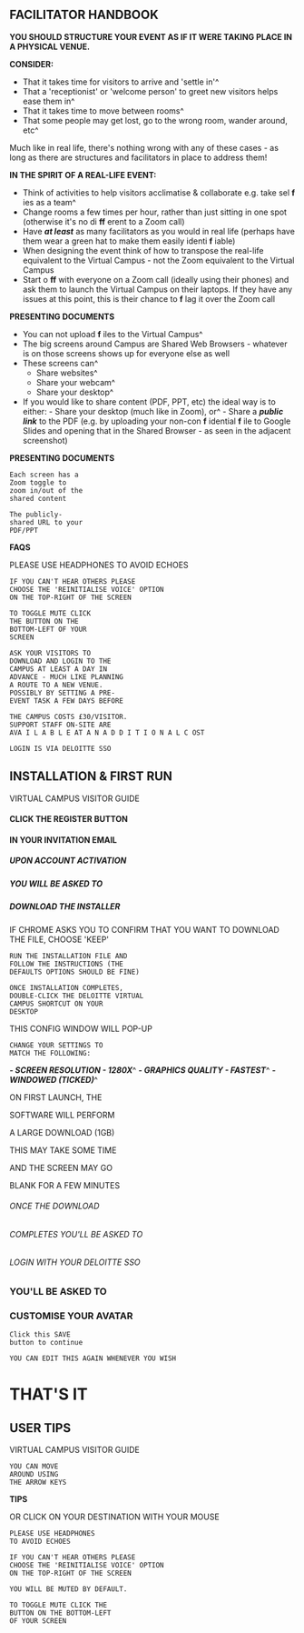 ## FACILITATOR HANDBOOK

**YOU SHOULD STRUCTURE YOUR EVENT AS IF IT WERE TAKING PLACE IN A PHYSICAL VENUE.**

**CONSIDER:**

- That it takes time for visitors to arrive and 'settle in'^
- That a 'receptionist' or 'welcome person' to greet new visitors helps ease them in^
- That it takes time to move between rooms^
- That some people may get lost, go to the wrong room, wander around, etc^

Much like in real life, there's nothing wrong with any of these cases - as long as there are
structures and facilitators in place to address them!


**IN THE SPIRIT OF A REAL-LIFE EVENT:**

- Think of activities to help visitors acclimatise & collaborate e.g. take sel **f** ies as a team^
- Change rooms a few times per hour, rather than just sitting in one spot (otherwise it's
    no di **ff** erent to a Zoom call)
- Have **_at least_** as many facilitators as you would in real life (perhaps have them wear a
    green hat to make them easily identi **f** iable)
- When designing the event think of how to transpose the real-life equivalent to the
    Virtual Campus - not the Zoom equivalent to the Virtual Campus
- Start o **ff** with everyone on a Zoom call (ideally using their phones) and ask them to
    launch the Virtual Campus on their laptops. If they have any issues at this point, this is
    their chance to **f** lag it over the Zoom call


**PRESENTING DOCUMENTS**

- You can not upload **f** iles to the Virtual Campus^
- The big screens around Campus are Shared Web
    Browsers - whatever is on those screens shows up for
    everyone else as well
- These screens can^
    - Share websites^
    - Share your webcam^
    - Share your desktop^
- If you would like to share content (PDF, PPT, etc) the
    ideal way is to either:
       - Share your desktop (much like in Zoom), or^
       - Share a **_public link_** to the PDF (e.g. by uploading
          your non-con **f** idential **f** ile to Google Slides and
          opening that in the Shared Browser - as seen in the
          adjacent screenshot)


**PRESENTING DOCUMENTS**

```
Each screen has a
Zoom toggle to
zoom in/out of the
shared content
```
```
The publicly-
shared URL to your
PDF/PPT
```

**FAQS**

PLEASE USE HEADPHONES
TO AVOID ECHOES

```
IF YOU CAN'T HEAR OTHERS PLEASE
CHOOSE THE 'REINITIALISE VOICE' OPTION
ON THE TOP-RIGHT OF THE SCREEN
```
```
TO TOGGLE MUTE CLICK
THE BUTTON ON THE
BOTTOM-LEFT OF YOUR
SCREEN
```
```
ASK YOUR VISITORS TO
DOWNLOAD AND LOGIN TO THE
CAMPUS AT LEAST A DAY IN
ADVANCE - MUCH LIKE PLANNING
A ROUTE TO A NEW VENUE.
POSSIBLY BY SETTING A PRE-
EVENT TASK A FEW DAYS BEFORE
```
```
THE CAMPUS COSTS £30/VISITOR.
SUPPORT STAFF ON-SITE ARE
AVA I L A B L E AT A N A D D I T I O N A L C OST
```
```
LOGIN IS VIA DELOITTE SSO
```

## INSTALLATION & FIRST RUN

VIRTUAL CAMPUS VISITOR GUIDE


#### CLICK THE REGISTER BUTTON

#### IN YOUR INVITATION EMAIL


##### UPON ACCOUNT ACTIVATION

##### YOU WILL BE ASKED TO

##### DOWNLOAD THE INSTALLER

IF CHROME ASKS YOU TO CONFIRM THAT YOU WANT TO DOWNLOAD THE FILE, CHOOSE 'KEEP'


```
RUN THE INSTALLATION FILE AND
FOLLOW THE INSTRUCTIONS (THE
DEFAULTS OPTIONS SHOULD BE FINE)
```
```
ONCE INSTALLATION COMPLETES,
DOUBLE-CLICK THE DELOITTE VIRTUAL
CAMPUS SHORTCUT ON YOUR
DESKTOP
```

THIS CONFIG WINDOW WILL POP-UP

```
CHANGE YOUR SETTINGS TO
MATCH THE FOLLOWING:
```
**_- SCREEN RESOLUTION - 1280X_**^
**_- GRAPHICS QUALITY - FASTEST_**^
**_- WINDOWED (TICKED)_**^


ON FIRST LAUNCH, THE

SOFTWARE WILL PERFORM

A LARGE DOWNLOAD (1GB)

THIS MAY TAKE SOME TIME

AND THE SCREEN MAY GO

BLANK FOR A FEW MINUTES


###### ONCE THE DOWNLOAD

###### COMPLETES YOU'LL BE ASKED TO

###### LOGIN WITH YOUR DELOITTE SSO


### YOU'LL BE ASKED TO

### CUSTOMISE YOUR AVATAR

```
Click this SAVE
button to continue
```
```
YOU CAN EDIT THIS AGAIN WHENEVER YOU WISH
```

# THAT'S IT


## USER TIPS

VIRTUAL CAMPUS VISITOR GUIDE


```
YOU CAN MOVE
AROUND USING
THE ARROW KEYS
```
**TIPS**

OR CLICK ON YOUR
DESTINATION WITH
YOUR MOUSE

```
PLEASE USE HEADPHONES
TO AVOID ECHOES
```
```
IF YOU CAN'T HEAR OTHERS PLEASE
CHOOSE THE 'REINITIALISE VOICE' OPTION
ON THE TOP-RIGHT OF THE SCREEN
```
```
YOU WILL BE MUTED BY DEFAULT.
```
```
TO TOGGLE MUTE CLICK THE
BUTTON ON THE BOTTOM-LEFT
OF YOUR SCREEN
```
